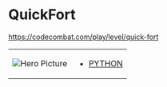 # QuickFort 

https://codecombat.com/play/level/quick-fort
<table>
<tr>
<td>

![Hero Picture](hero.png?raw=true "Hero Picture")

</td>
<td>
<ul>
<li>

[PYTHON](QuickFort.py)

</li>
</td>
</tr>
<table>
